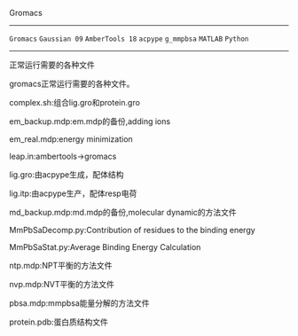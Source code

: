 Gromacs
___

`Gromacs` `Gaussian 09` `AmberTools 18` `acpype` `g_mmpbsa` `MATLAB` `Python`

---------
正常运行需要的各种文件

gromacs正常运行需要的各种文件。 

complex.sh:组合lig.gro和protein.gro

em_backup.mdp:em.mdp的备份,adding ions

em_real.mdp:energy minimization

leap.in:ambertools->gromacs

lig.gro:由acpype生成，配体结构

lig.itp:由acpype生产，配体resp电荷

md_backup.mdp:md.mdp的备份,molecular 
dynamic的方法文件

MmPbSaDecomp.py:Contribution of residues to the binding energy

MmPbSaStat.py:Average Binding Energy Calculation

ntp.mdp:NPT平衡的方法文件

nvp.mdp:NVT平衡的方法文件

pbsa.mdp:mmpbsa能量分解的方法文件

protein.pdb:蛋白质结构文件